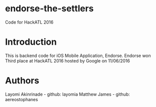 # endorse-the-settlers
Code for HackATL 2016

Introduction
============
This is backend code for iOS Mobile Application, Endorse. Endorse won Third place at HackATL 2016 hosted by Google on 11/06/2016

Authors
=======
Layomi Akinrinade - github: layomia
Matthew James     - github: aereostophanes
